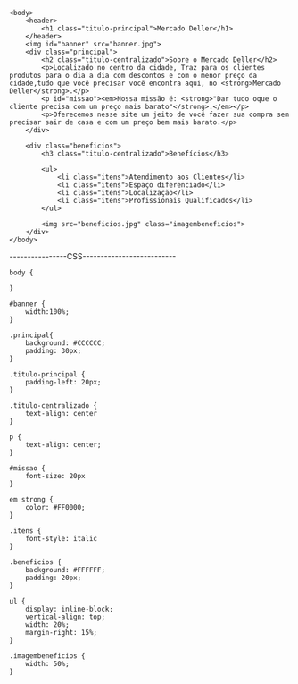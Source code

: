 <!DOCTYPE html>
<html lang="pt-br">
	<head>
		<meta charset="UTF-8">
		<title>Mercado Deller</title>
		<link rel="stylesheet" href="style.css">
	</head>

	<body>
		<header>
			<h1 class="titulo-principal">Mercado Deller</h1>
		</header>
		<img id="banner" src="banner.jpg">
		<div class="principal">
			<h2 class="titulo-centralizado">Sobre o Mercado Deller</h2>
            <p>Localizado no centro da cidade, Traz para os clientes produtos para o dia a dia com descontos e com o menor preço da cidade,tudo que você precisar você encontra aqui, no <strong>Mercado Deller</strong>.</p>
            <p id="missao"><em>Nossa missão é: <strong>"Dar tudo oque o cliente precisa com um preço mais barato"</strong>.</em></p>
            <p>Oferecemos nesse site um jeito de você fazer sua compra sem precisar sair de casa e com um preço bem mais barato.</p>
		</div>

		<div class="beneficios">
			<h3 class="titulo-centralizado">Benefícios</h3>

			<ul>
				<li class="itens">Atendimento aos Clientes</li>
				<li class="itens">Espaço diferenciado</li>
				<li class="itens">Localização</li>
				<li class="itens">Profissionais Qualificados</li>
			</ul>

			<img src="beneficios.jpg" class="imagembeneficios">
		</div>
	</body>
</html>

----------------CSS--------------------------


    body {
	
    }
    
    #banner {
        width:100%;
    }
    
    .principal{
        background: #CCCCCC;
        padding: 30px;
    }
    
    .titulo-principal {
        padding-left: 20px;
    }
    
    .titulo-centralizado {
        text-align: center
    }
    
    p {
        text-align: center;
    }
    
    #missao {
        font-size: 20px
    }
    
    em strong {
        color: #FF0000;
    }
    
    .itens {
        font-style: italic
    }
    
    .beneficios {
        background: #FFFFFF;
        padding: 20px;
    }
    
    ul {
        display: inline-block;
        vertical-align: top;
        width: 20%;
        margin-right: 15%;
    }
    
    .imagembeneficios {
        width: 50%;
    }
